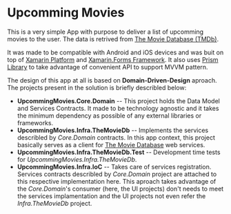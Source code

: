 # Upcomming Movies

This is a very simple App with purpose to deliver a list of upcomming movies to the user. The data is retrived from [The Movie Database (TMDb)](http://www.themoviedb.org).

It was made to be compatible with Android and iOS devices and was buit on top of [Xamarin Platform](http://www.xamarin.com/) and [Xamarin.Forms Framework](http://www.xamarin.com/forms). It also uses [Prism Library](http://github.com/PrismLibrary/Prism) to take advantage of convenient API to support MVVM pattern. 

The design of this app at all is based on **Domain-Driven-Design** aproach. The projects present in the solution is briefly describled below:
 - **UpcommingMovies.Core.Domain** -- This project holds the Data Model and Services Contracts. It made to be technology agnostic and it takes the minimum dependency as possible of any external libraries or frameworks.
 - **UpcommingMovies.Infra.TheMovieDb** -- Implements the services describled by *Core.Domain* contracts. In this app context, this project basically serves as a client for [The Movie Database](http://www.themoviedb.org) web services.
 - **UpcommingMovies.Infra.TheMovieDb.Test** -- Development time tests for *UpcommingMovies.Infra.TheMovieDb*.
 - **UpcommingMovies.Infra.IoC** -- Takes care of services registration. Services contracts describled by *Core.Domain* project are attached to this respective implementation here. This aproach takes advantage of the *Core.Domain*'s consumer (here, the UI projects) don't needs to meet the services implamentation and the UI projects not even refer the *Infra.TheMovieDb* project.
